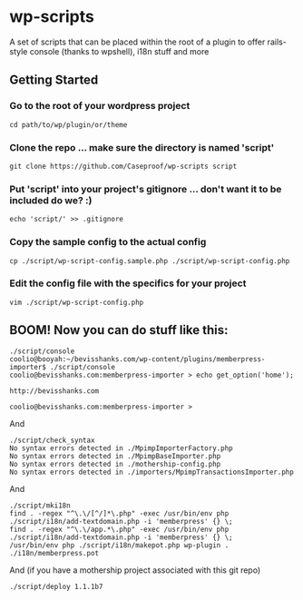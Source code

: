 wp-scripts
==========

A set of scripts that can be placed within the root of a plugin to offer rails-style console (thanks to wpshell), i18n stuff and more

## Getting Started

### Go to the root of your wordpress project

```
cd path/to/wp/plugin/or/theme
```
### Clone the repo ... make sure the directory is named 'script'

```
git clone https://github.com/Caseproof/wp-scripts script
```

### Put 'script' into your project's gitignore ... don't want it to be included do we? :)

```
echo 'script/' >> .gitignore
```

### Copy the sample config to the actual config

```
cp ./script/wp-script-config.sample.php ./script/wp-script-config.php
```

### Edit the config file with the specifics for your project

```
vim ./script/wp-script-config.php
```

## BOOM! Now you can do stuff like this:

```
./script/console
coolio@booyah:~/bevisshanks.com/wp-content/plugins/memberpress-importer$ ./script/console
coolio@bevisshanks.com:memberpress-importer > echo get_option('home');

http://bevisshanks.com

coolio@bevisshanks.com:memberpress-importer > 
```

And

```
./script/check_syntax
No syntax errors detected in ./MpimpImporterFactory.php
No syntax errors detected in ./MpimpBaseImporter.php
No syntax errors detected in ./mothership-config.php
No syntax errors detected in ./importers/MpimpTransactionsImporter.php
```

And

```
./script/mki18n
find . -regex "^\.\/[^/]*\.php" -exec /usr/bin/env php ./script/i18n/add-textdomain.php -i 'memberpress' {} \;
find . -regex "^\.\/app.*\.php" -exec /usr/bin/env php ./script/i18n/add-textdomain.php -i 'memberpress' {} \;
/usr/bin/env php ./script/i18n/makepot.php wp-plugin . ./i18n/memberpress.pot
```
And (if you have a mothership project associated with this git repo)

```
./script/deploy 1.1.1b7
```





